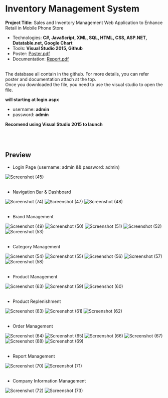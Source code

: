 # Inventory Management System
**Project Title:** Sales and Inventory Management Web Application to Enhance Retail in Mobile Phone Store
- Technologies: **C#, JavaScript, XML, SQL, HTML, CSS, ASP.NET, Datatable.net, Google Chart**
- Tools: **Visual Studio 2015, Github**
- Poster: [Poster.pdf](https://github.com/eryanyao/InventoryManagement_FYP/files/6643300/Poster.pdf)
- Documentation: [Report.pdf](https://github.com/eryanyao/InventoryManagement_FYP/files/6643307/Report.pdf)
<br><br>

The database all contain in the github. For more details, you can refer poster and documentation attach at the top.\
Once you downloaded the file, you need to use the visual studio to open the file.


**will starting at login.aspx**
- username: **admin**
- password: **admin**


**Recomend using Visual Studio 2015 to launch**

<br><br>

## Preview
- Login Page (username: admin && password: admin)

![Screenshot (45)](https://user-images.githubusercontent.com/74011230/121796303-80792000-cc4a-11eb-8f82-55be97d8d9a1.png)
<br><br>
- Navigation Bar & Dashboard

![Screenshot (74)](https://user-images.githubusercontent.com/74011230/121796338-bae2bd00-cc4a-11eb-80e9-6f2136f589f4.png)
![Screenshot (47)](https://user-images.githubusercontent.com/74011230/121796235-3db74800-cc4a-11eb-8a4e-9fc3647e78b5.png)
![Screenshot (48)](https://user-images.githubusercontent.com/74011230/121796236-40b23880-cc4a-11eb-814e-7c0b036990b7.png)
<br><br>
- Brand Management

![Screenshot (49)](https://user-images.githubusercontent.com/74011230/121796238-41e36580-cc4a-11eb-805e-d949994daa78.png)
![Screenshot (50)](https://user-images.githubusercontent.com/74011230/121796240-43149280-cc4a-11eb-88b2-62a572d40f51.png)
![Screenshot (51)](https://user-images.githubusercontent.com/74011230/121796243-4445bf80-cc4a-11eb-8a8d-d6aaa4605b92.png)
![Screenshot (52)](https://user-images.githubusercontent.com/74011230/121796244-4576ec80-cc4a-11eb-89bb-cb11e0d0a129.png)
![Screenshot (53)](https://user-images.githubusercontent.com/74011230/121796245-460f8300-cc4a-11eb-9a5e-54c8e2594a3c.png)
<br><br>
- Category Management

![Screenshot (54)](https://user-images.githubusercontent.com/74011230/121796247-4740b000-cc4a-11eb-8cf3-8eb067dd3bd5.png)
![Screenshot (55)](https://user-images.githubusercontent.com/74011230/121796250-4871dd00-cc4a-11eb-9a80-c4d7434b867a.png)
![Screenshot (56)](https://user-images.githubusercontent.com/74011230/121796251-49a30a00-cc4a-11eb-9833-3be8775c21e2.png)
![Screenshot (57)](https://user-images.githubusercontent.com/74011230/121796254-4ad43700-cc4a-11eb-90fc-36556cb2a287.png)
![Screenshot (58)](https://user-images.githubusercontent.com/74011230/121796256-4c056400-cc4a-11eb-9c0a-991e4ccaf3c4.png)
<br><br>
- Product Management

![Screenshot (63)](https://user-images.githubusercontent.com/74011230/121796266-54f63580-cc4a-11eb-9b41-017c1dd5395c.png)
![Screenshot (59)](https://user-images.githubusercontent.com/74011230/121796258-4dcf2780-cc4a-11eb-94b2-41bf28cc1a64.png)
![Screenshot (60)](https://user-images.githubusercontent.com/74011230/121796259-4f005480-cc4a-11eb-92b2-cb58ae481402.png)
<br><br>
- Product Replenishment

![Screenshot (63)](https://user-images.githubusercontent.com/74011230/121796266-54f63580-cc4a-11eb-9b41-017c1dd5395c.png)
![Screenshot (61)](https://user-images.githubusercontent.com/74011230/121796263-5162ae80-cc4a-11eb-832f-ce84e9978a6c.png)
![Screenshot (62)](https://user-images.githubusercontent.com/74011230/121796264-532c7200-cc4a-11eb-8843-32094852b967.png)
<br><br>
- Order Management

![Screenshot (64)](https://user-images.githubusercontent.com/74011230/121796267-57588f80-cc4a-11eb-906b-3bfb41d83051.png)
![Screenshot (65)](https://user-images.githubusercontent.com/74011230/121796269-5889bc80-cc4a-11eb-8e1c-7561b737847d.png)
![Screenshot (66)](https://user-images.githubusercontent.com/74011230/121796271-5a538000-cc4a-11eb-97b4-2e66af7763fd.png)
![Screenshot (67)](https://user-images.githubusercontent.com/74011230/121796273-5b84ad00-cc4a-11eb-99ae-b81497f96c6f.png)
![Screenshot (68)](https://user-images.githubusercontent.com/74011230/121796275-5cb5da00-cc4a-11eb-989e-bca579750569.png)
![Screenshot (69)](https://user-images.githubusercontent.com/74011230/121796277-5e7f9d80-cc4a-11eb-981a-a8c95ad29a57.png)
<br><br>
- Report Management

![Screenshot (70)](https://user-images.githubusercontent.com/74011230/121796279-60496100-cc4a-11eb-8c00-a8e776ef79cf.png)
![Screenshot (71)](https://user-images.githubusercontent.com/74011230/121796280-617a8e00-cc4a-11eb-9626-2b1ce4d42c5d.png)
<br><br>
- Company Information Management

![Screenshot (72)](https://user-images.githubusercontent.com/74011230/121796283-63445180-cc4a-11eb-8e17-644eb2c54965.png)
![Screenshot (73)](https://user-images.githubusercontent.com/74011230/121796284-63dce800-cc4a-11eb-85f6-03dee740bde0.png)

